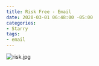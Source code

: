 ```yaml
---
title: Risk Free - Email
date: 2020-03-01 06:48:00 -05:00
categories:
- Starry
tags:
- email
---
```


![risk.jpg](/uploads/risk.jpg)